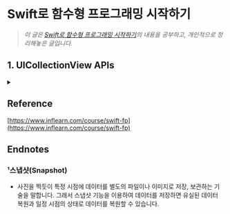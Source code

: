 # Swift로 함수형 프로그래밍 시작하기


> _이 글은 [Swift로 함수형 프로그래밍 시작하기](https://www.inflearn.com/course/swift-fp)의 내용을 공부하고, 개인적으로 정리해놓은 글입니다._


## 1. UICollectionView APIs

<details>
  <summary><a href=""></a></summary>
  <p>

```swift

```
  </p>
</details>

## Reference

[https://www.inflearn.com/course/swift-fp](https://www.inflearn.com/course/swift-fp)  

## Endnotes 

### ¹스냅샷(Snapshot)
- 사진을 찍듯이 특정 시점에 데이터를 별도의 파일이나 이미지로 저장, 보관하는 기술을 말합니다. 그래서 스냅샷 기능을 이용하여 데이터를 저장하면 유실된 데이터 복원과 일정 시점의 상태로 데이터를 복원할 수 있습니다.



